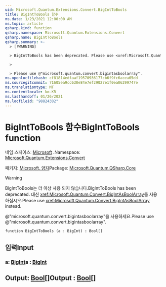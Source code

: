 ```yaml
---
uid: Microsoft.Quantum.Extensions.Convert.BigIntToBools
title: BigIntToBools 함수
ms.date: 1/23/2021 12:00:00 AM
ms.topic: article
qsharp.kind: function
qsharp.namespace: Microsoft.Quantum.Extensions.Convert
qsharp.name: BigIntToBools
qsharp.summary: >-
  > [!WARNING]

  > BigIntToBools has been deprecated. Please use <xref:Microsoft.Quantum.Convert.BigIntAsBoolArray> instead.

  >

  > Please use @"microsoft.quantum.convert.bigintasboolarray".
ms.openlocfilehash: cf81814edfaaf19570936177cb6f9fc6acea65dd
ms.sourcegitcommit: 71605ea9cc630e84e7ef29027e1f0ea06299747e
ms.translationtype: MT
ms.contentlocale: ko-KR
ms.lasthandoff: 01/26/2021
ms.locfileid: "98824302"
---
```

# <a name="biginttobools-function"></a><span data-ttu-id="955a4-102">BigIntToBools 함수</span><span class="sxs-lookup"><span data-stu-id="955a4-102">BigIntToBools function</span></span>

<span data-ttu-id="955a4-103">네임 스페이스: [Microsoft](xref:Microsoft.Quantum.Extensions.Convert) .</span><span class="sxs-lookup"><span data-stu-id="955a4-103">Namespace: [Microsoft.Quantum.Extensions.Convert](xref:Microsoft.Quantum.Extensions.Convert)</span></span>

<span data-ttu-id="955a4-104">패키지: [Microsoft. 양자](https://nuget.org/packages/Microsoft.Quantum.QSharp.Core)</span><span class="sxs-lookup"><span data-stu-id="955a4-104">Package: [Microsoft.Quantum.QSharp.Core](https://nuget.org/packages/Microsoft.Quantum.QSharp.Core)</span></span>


> [!WARNING]
> <span data-ttu-id="955a4-105">BigIntToBools는 더 이상 사용 되지 않습니다.</span><span class="sxs-lookup"><span data-stu-id="955a4-105">BigIntToBools has been deprecated.</span></span> <span data-ttu-id="955a4-106">대신 <xref:Microsoft.Quantum.Convert.BigIntAsBoolArray>를 사용하십시오.</span><span class="sxs-lookup"><span data-stu-id="955a4-106">Please use <xref:Microsoft.Quantum.Convert.BigIntAsBoolArray> instead.</span></span>
>
> <span data-ttu-id="955a4-107">@"microsoft.quantum.convert.bigintasboolarray"을 사용하세요.</span><span class="sxs-lookup"><span data-stu-id="955a4-107">Please use @"microsoft.quantum.convert.bigintasboolarray".</span></span>



```qsharp
function BigIntToBools (a : BigInt) : Bool[]
```


## <a name="input"></a><span data-ttu-id="955a4-108">입력</span><span class="sxs-lookup"><span data-stu-id="955a4-108">Input</span></span>

### <a name="a--bigint"></a><span data-ttu-id="955a4-109">a: [BigInt](xref:microsoft.quantum.lang-ref.bigint)</span><span class="sxs-lookup"><span data-stu-id="955a4-109">a : [BigInt](xref:microsoft.quantum.lang-ref.bigint)</span></span>





## <a name="output--bool"></a><span data-ttu-id="955a4-110">Output: [Bool](xref:microsoft.quantum.lang-ref.bool)[]</span><span class="sxs-lookup"><span data-stu-id="955a4-110">Output : [Bool](xref:microsoft.quantum.lang-ref.bool)[]</span></span>

